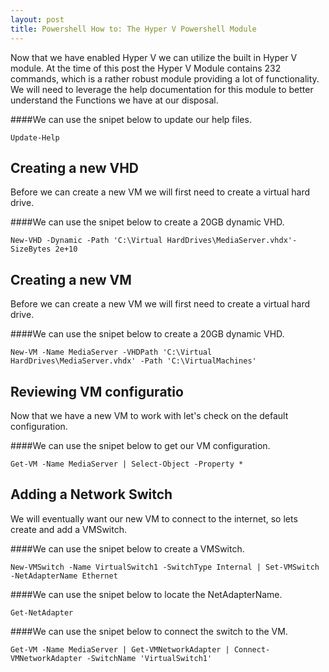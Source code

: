 ```yaml
---
layout: post
title: Powershell How to: The Hyper V Powershell Module
---
```


Now that we have enabled Hyper V we can utilize the built in Hyper V module. At the time of this post the Hyper V Module contains 232 commands, which is a rather robust module providing a lot of functionality. We will need to leverage the help documentation for this module to better understand the Functions we have at our disposal. 

####We can use the snipet below to update our help files.

	Update-Help


## Creating a new VHD
Before we can create a new VM we will first need to create a virtual hard drive. 

####We can use the snipet below to create a 20GB dynamic VHD.

	New-VHD -Dynamic -Path 'C:\Virtual HardDrives\MediaServer.vhdx'-SizeBytes 2e+10


## Creating a new VM
Before we can create a new VM we will first need to create a virtual hard drive. 

####We can use the snipet below to create a 20GB dynamic VHD.

	New-VM -Name MediaServer -VHDPath 'C:\Virtual HardDrives\MediaServer.vhdx' -Path 'C:\VirtualMachines' 


## Reviewing VM configuratio
Now that we have a new VM to work with let's check on the default configuration. 

####We can use the snipet below to get our VM configuration.

	Get-VM -Name MediaServer | Select-Object -Property *


## Adding a Network Switch
We will eventually want our new VM to connect to the internet, so lets create and add a VMSwitch. 

####We can use the snipet below to create a VMSwitch.

	New-VMSwitch -Name VirtualSwitch1 -SwitchType Internal | Set-VMSwitch -NetAdapterName Ethernet 


####We can use the snipet below to locate the NetAdapterName.

	Get-NetAdapter 


####We can use the snipet below to connect the switch to the VM.

	Get-VM -Name MediaServer | Get-VMNetworkAdapter | Connect-VMNetworkAdapter -SwitchName 'VirtualSwitch1'
